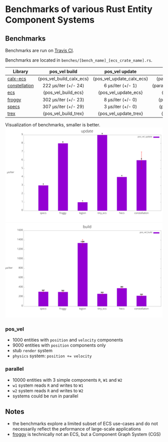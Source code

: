 # Benchmarks of various Rust Entity Component Systems

## Benchmarks
Benchmarks are run on [Travis CI](https://travis-ci.org/lschmierer/ecs_bench/).

Benchmarks are located in `benches/[bench_name]_[ecs_crate_name].rs`.

 Library         | pos_vel build                 | pos_vel update                 | parallel build                 | parallel update
 --------------- |:-----------------------------:|:------------------------------:|:------------------------------:|:--------------------------------:
 [calx-ecs]      | {pos_vel_build_calx_ecs}      | {pos_vel_update_calx_ecs}      | {parallel_build_calx_ecs}      | {parallel_update_calx_ecs}
 [constellation] | 222 µs/iter (+/- 24) | 6 µs/iter (+/- 1) | {parallel_build_constellation} | {parallel_update_constellation}
 [ecs]           | {pos_vel_build_ecs}           | {pos_vel_update_ecs}           | {parallel_build_ecs}           | {parallel_update_ecs}
 [froggy]        | 302 µs/iter (+/- 23)        | 8 µs/iter (+/- 0)        | {parallel_build_froggy}        | {parallel_update_froggy}
 [specs]         | 307 µs/iter (+/- 29)         | 3 µs/iter (+/- 0)         | {parallel_build_specs}         | {parallel_update_specs}
 [trex]          | {pos_vel_build_trex}          | {pos_vel_update_trex}          | {parallel_build_trex}          | {parallel_update_trex}

[calx-ecs]: https://github.com/rsaarelm/calx-ecs
[constellation]: https://github.com/TomGillen/constellation/
[ecs]: https://github.com/HeroesGrave/ecs-rs
[froggy]: https://github.com/kvark/froggy
[specs]: https://github.com/slide-rs/specs
[trex]: https://github.com/rcolinray/trex


Visualization of benchmarks, smaller is better.
![update benchmarks graph](./graph/update.png)
![build benchmarks graph](./graph/build.png)

### pos_vel
 * 1000 entities with `position` and `velocity` components
 * 9000 entities with `position` components only
 * stub `render` system
 * `physics` system: `position += velocity`

### parallel
 * 10000 entities with 3 simple components `R`, `W1` and `W2`
 * `w1` system reads `R` and writes to `W1`
 * `w2` system reads `R` and writes to `W2`
 * systems could be run in parallel

## Notes
 * the benchmarks explore a limited subset of ECS use-cases and do not necessarily reflect the peformance of large-scale applications
 * [froggy](https://github.com/kvark/froggy) is technically not an ECS, but a Component Graph System (CGS)
